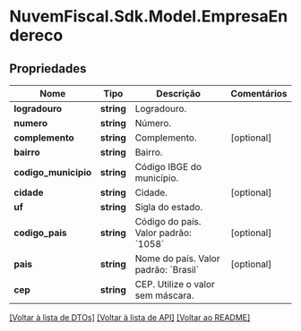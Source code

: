 # NuvemFiscal.Sdk.Model.EmpresaEndereco

## Propriedades

Nome | Tipo | Descrição | Comentários
------------ | ------------- | ------------- | -------------
**logradouro** | **string** | Logradouro. | 
**numero** | **string** | Número. | 
**complemento** | **string** | Complemento. | [optional] 
**bairro** | **string** | Bairro. | 
**codigo_municipio** | **string** | Código IBGE do município. | 
**cidade** | **string** | Cidade. | [optional] 
**uf** | **string** | Sigla do estado. | 
**codigo_pais** | **string** | Código do país.  Valor padrão: &#x60;1058&#x60; | [optional] 
**pais** | **string** | Nome do país.  Valor padrão: &#x60;Brasil&#x60; | [optional] 
**cep** | **string** | CEP.  Utilize o valor sem máscara. | 

[[Voltar à lista de DTOs]](../README.md#documentation-for-models) [[Voltar à lista de API]](../README.md#documentation-for-api-endpoints) [[Voltar ao README]](../README.md)

